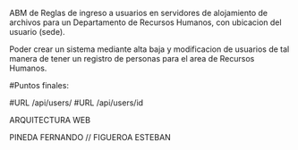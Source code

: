 ABM de Reglas de ingreso a usuarios en servidores de alojamiento de archivos para un Departamento de Recursos Humanos,  con ubicacion del usuario (sede).


Poder crear un sistema mediante alta baja y modificacion  de usuarios de tal manera de tener un registro de personas para el area de Recursos Humanos.

#Puntos finales:

#URL  /api/users/
#URL  /api/users/id



ARQUITECTURA WEB

PINEDA FERNANDO // FIGUEROA ESTEBAN
